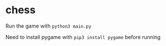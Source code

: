 # chess

Run the game with `python3 main.py`

Need to install pygame with `pip3 install pygame` before running

